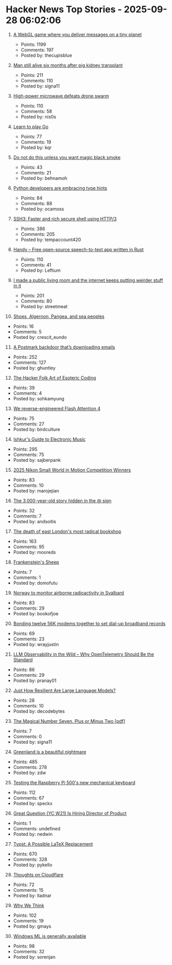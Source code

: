 # Hacker News Top Stories - 2025-09-28 06:02:06

1. [A WebGL game where you deliver messages on a tiny planet](https://messenger.abeto.co/)
   - Points: 1199
   - Comments: 197
   - Posted by: thecupisblue

2. [Man still alive six months after pig kidney transplant](https://www.nature.com/articles/d41586-025-02851-w)
   - Points: 211
   - Comments: 110
   - Posted by: signa11

3. [High-power microwave defeats drone swarm](https://www.epirusinc.com/press-releases/epirus-leonidas-high-power-microwave-defeats-49-drone-swarm-100-of-drones-flown-at-live-fire-demonstration)
   - Points: 110
   - Comments: 58
   - Posted by: nis0s

4. [Learn to play Go](https://online-go.com/learn-to-play-go)
   - Points: 77
   - Comments: 19
   - Posted by: kqr

5. [Do not do this unless you want magic black smoke](https://www.linspyre.com/ecoholics/temps.html)
   - Points: 43
   - Comments: 21
   - Posted by: behnamoh

6. [Python developers are embracing type hints](https://pyrefly.org/blog/why-typed-python/)
   - Points: 84
   - Comments: 88
   - Posted by: ocamoss

7. [SSH3: Faster and rich secure shell using HTTP/3](https://github.com/francoismichel/ssh3)
   - Points: 386
   - Comments: 205
   - Posted by: tempaccount420

8. [Handy – Free open-source speech-to-text app written in Rust](https://handy.computer/)
   - Points: 110
   - Comments: 41
   - Posted by: Leftium

9. [I made a public living room and the internet keeps putting weirder stuff in it](https://www.theroom.lol)
   - Points: 201
   - Comments: 80
   - Posted by: streetmeat

10. [Shoes, Algernon, Pangea, and sea peoples](https://dynomight.net/shorts-5/)
   - Points: 16
   - Comments: 5
   - Posted by: crescit_eundo

11. [A Postmark backdoor that’s downloading emails](https://www.koi.security/blog/postmark-mcp-npm-malicious-backdoor-email-theft)
   - Points: 252
   - Comments: 127
   - Posted by: ghuntley

12. [The Hacker Folk Art of Esoteric Coding](https://thereader.mitpress.mit.edu/the-hacker-folk-art-of-esoteric-coding/)
   - Points: 39
   - Comments: 4
   - Posted by: sohkamyung

13. [We reverse-engineered Flash Attention 4](https://modal.com/blog/reverse-engineer-flash-attention-4)
   - Points: 75
   - Comments: 27
   - Posted by: birdculture

14. [Ishkur's Guide to Electronic Music](http://music.ishkur.com/)
   - Points: 295
   - Comments: 75
   - Posted by: sajberpank

15. [2025 Nikon Small World in Motion Competition Winners](https://www.nikonsmallworld.com/galleries/2025-small-world-in-motion-competition)
   - Points: 83
   - Comments: 10
   - Posted by: marojejian

16. [The 3,000-year-old story hidden in the @ sign](https://www.bbc.com/future/article/20250923-the-3000-year-old-story-hidden-in-your-keyboard)
   - Points: 32
   - Comments: 7
   - Posted by: andsoitis

17. [The death of east London's most radical bookshop](https://www.the-londoner.co.uk/scarlett-letters-closure-left-wing-bookshop/)
   - Points: 163
   - Comments: 95
   - Posted by: mooreds

18. [Frankenstein's Sheep](https://nymag.com/intelligencer/article/montana-mountain-king-marco-polo-argali-sheep-cloning-labs.html)
   - Points: 7
   - Comments: 1
   - Posted by: domofutu

19. [Norway to monitor airborne radioactivity in Svalbard](https://www.highnorthnews.com/en/norway-monitor-airborne-radioactivity-svalbard)
   - Points: 83
   - Comments: 29
   - Posted by: bookofjoe

20. [Bonding twelve 56K modems together to set dial-up broadband records](https://www.tomshardware.com/networking/enthusiasts-bond-twelve-56k-dial-up-modems-together-to-set-dial-up-broadband-records-a-dozen-screeching-boxes-achieve-record-668-kbps-download-speeds)
   - Points: 69
   - Comments: 23
   - Posted by: wrayjustin

21. [LLM Observability in the Wild – Why OpenTelemetry Should Be the Standard](https://signoz.io/blog/llm-observability-opentelemetry/)
   - Points: 86
   - Comments: 29
   - Posted by: pranay01

22. [Just How Resilient Are Large Language Models?](https://www.rdrocket.com/blog/just-how-resilient-are-large-language-models)
   - Points: 28
   - Comments: 10
   - Posted by: decodebytes

23. [The Magical Number Seven, Plus or Minus Two [pdf]](https://labs.la.utexas.edu/gilden/files/2016/04/MagicNumberSeven-Miller1956.pdf)
   - Points: 7
   - Comments: 0
   - Posted by: signa11

24. [Greenland is a beautiful nightmare](https://matduggan.com/greenland-is-a-beautiful-nightmare/)
   - Points: 485
   - Comments: 278
   - Posted by: zdw

25. [Testing the Raspberry Pi 500's new mechanical keyboard](https://www.jeffgeerling.com/blog/2025/testing-raspberry-pi-500s-new-mechanical-keyboard)
   - Points: 112
   - Comments: 67
   - Posted by: speckx

26. [Great Question (YC W21) Is Hiring Director of Product](https://www.ycombinator.com/companies/great-question/jobs/9crdslU-director-of-product)
   - Points: 1
   - Comments: undefined
   - Posted by: nedwin

27. [Typst: A Possible LaTeX Replacement](https://lwn.net/Articles/1037577/)
   - Points: 670
   - Comments: 328
   - Posted by: pykello

28. [Thoughts on Cloudflare](https://xn--gckvb8fzb.com/thoughts-on-cloudflare/)
   - Points: 72
   - Comments: 15
   - Posted by: lladnar

29. [Why We Think](https://lilianweng.github.io/posts/2025-05-01-thinking/)
   - Points: 102
   - Comments: 19
   - Posted by: gmays

30. [Windows ML is generally available](https://blogs.windows.com/windowsdeveloper/2025/09/23/windows-ml-is-generally-available-empowering-developers-to-scale-local-ai-across-windows-devices/)
   - Points: 98
   - Comments: 32
   - Posted by: sorenjan

